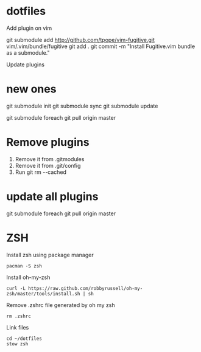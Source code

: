dotfiles
========

Add plugin on vim

git submodule add http://github.com/tpope/vim-fugitive.git vim/.vim/bundle/fugitive
git add .
git commit -m "Install Fugitive.vim bundle as a submodule."


Update plugins

# new ones
git submodule init
git submodule sync
git submodule update


git submodule foreach git pull origin master

# Remove plugins

1. Remove it from .gitmodules
2. Remove it from .git/config
3. Run git rm --cached <path-to-module></path-to-module>

# update all plugins
git submodule foreach git pull origin master

# ZSH

Install zsh using package manager
```
pacman -S zsh
```

Install oh-my-zsh
```
curl -L https://raw.github.com/robbyrussell/oh-my-zsh/master/tools/install.sh | sh
```

Remove .zshrc file generated by oh my zsh
```
rm .zshrc
```

Link files
```
cd ~/dotfiles
stow zsh
```
